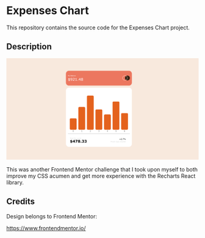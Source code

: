 # Expenses Chart

This repository contains the source code for the Expenses Chart project.

## Description

![Expenses Chart Screenshot](./src/images/screen1.png)

This was another Frontend Mentor challenge that I took upon myself to both improve my CSS acumen and get more experience with the Recharts React library.

## Credits

Design belongs to Frontend Mentor:

https://www.frontendmentor.io/
